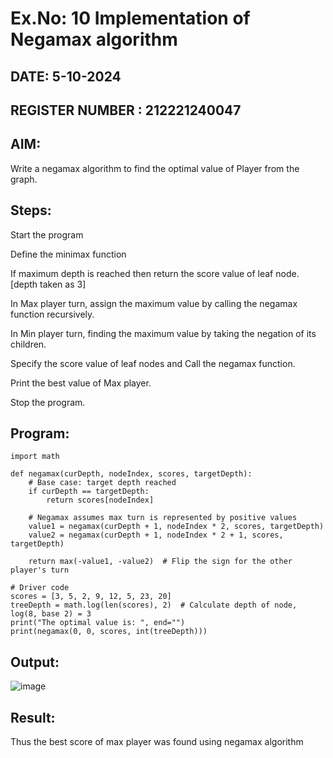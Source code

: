 # Ex.No: 10 Implementation of Negamax algorithm 

## DATE: 5-10-2024
## REGISTER NUMBER : 212221240047
## AIM:

Write a negamax algorithm to find the optimal value of Player from the graph.

## Steps:

Start the program

Define the minimax function

If maximum depth is reached then return the score value of leaf node. [depth taken as 3]

In Max player turn, assign the  maximum value by calling the negamax function recursively.

In Min player turn, finding the maximum value by taking the negation of its children.

Specify the score value of leaf nodes and Call the negamax function.

Print the best value of Max player.

Stop the program.

## Program:

```
import math

def negamax(curDepth, nodeIndex, scores, targetDepth):
    # Base case: target depth reached
    if curDepth == targetDepth:
        return scores[nodeIndex]

    # Negamax assumes max turn is represented by positive values
    value1 = negamax(curDepth + 1, nodeIndex * 2, scores, targetDepth)
    value2 = negamax(curDepth + 1, nodeIndex * 2 + 1, scores, targetDepth)

    return max(-value1, -value2)  # Flip the sign for the other player's turn

# Driver code
scores = [3, 5, 2, 9, 12, 5, 23, 20]
treeDepth = math.log(len(scores), 2)  # Calculate depth of node, log(8, base 2) = 3
print("The optimal value is: ", end="")
print(negamax(0, 0, scores, int(treeDepth)))
```

## Output:

![image](https://github.com/user-attachments/assets/97f10fde-2107-4ad2-9a4d-ab134981c069)


## Result:



Thus the best score of max player was found using negamax algorithm
